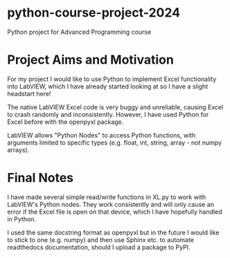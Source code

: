 # python-course-project-2024
Python project for Advanced Programming course

# Project Aims and Motivation
For my project I would like to use Python to implement Excel functionality into LabVIEW, which I have already started looking at so I have a slight headstart here!

The native LabVIEW Excel code is very buggy and unreliable, causing Excel to crash randomly and inconsistently. However, I have used Python for Excel before with the openpyxl package.

LabVIEW allows "Python Nodes" to access Python functions, with arguments limited to specific types (e.g. float, int, string, array - not numpy arrays).

# Final Notes
I have made several simple read/write functions in XL.py to work with LabVIEW's Python nodes. They work consistently and will only cause an error if the Excel file is open on that device, which I have hopefully handled in Python.

I used the same docstring format as openpyxl but in the future I would like to stick to one (e.g. numpy) and then use Sphinx etc. to automate readthedocs documentation, should I upload a package to PyPI.